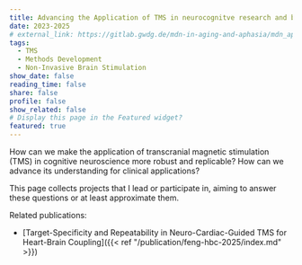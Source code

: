 ```yaml
---
title: Advancing the Application of TMS in neurocognitve research and beyond
date: 2023-2025
# external_link: https://gitlab.gwdg.de/mdn-in-aging-and-aphasia/mdn_aph
tags:
  - TMS
  - Methods Development
  - Non-Invasive Brain Stimulation
show_date: false
reading_time: false
share: false
profile: false
show_related: false
# Display this page in the Featured widget?
featured: true
---
```


How can we make the application of transcranial magnetic stimulation (TMS) in cognitive neuroscience more robust and replicable? How can we advance its understanding for clinical applications? 

This page collects projects that I lead or participate in, aiming to answer these questions or at least approximate them.

Related publications: 
- [Target-Specificity and Repeatability in Neuro-Cardiac-Guided  TMS for Heart-Brain Coupling]({{< ref "/publication/feng-hbc-2025/index.md" >}})

<!--more-->
